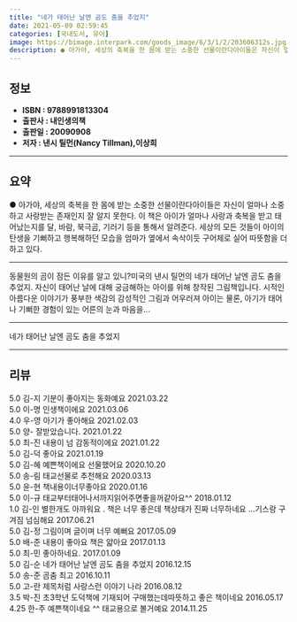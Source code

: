 ```yaml
---
title: "네가 태어난 날엔 곰도 춤을 추었지"
date: 2021-05-09 02:59:45
categories: [국내도서, 유아]
image: https://bimage.interpark.com/goods_image/6/3/1/2/203606312s.jpg
description: ● 아가야, 세상의 축복을 한 몸에 받는 소중한 선물이란다아이들은 자신이 얼마나 소중하고 사랑받는 존재인지 잘 알지 못한다. 이 책은 아이가 얼마나 사랑과 축복을 받고 태어났는지를 달, 바람, 북극곰, 기러기 등을 통해서 알려준다. 세상의 모든 것들이 아이의 탄생을 기뻐하고 행복해하던
---
```


## **정보**

- **ISBN : 9788991813304**
- **출판사 : 내인생의책**
- **출판일 : 20090908**
- **저자 : 낸시 틸먼(Nancy Tillman),이상희**

------



## **요약**

●  아가야, 세상의 축복을 한 몸에 받는 소중한 선물이란다아이들은 자신이 얼마나 소중하고 사랑받는 존재인지 잘 알지 못한다. 이 책은 아이가 얼마나 사랑과 축복을 받고 태어났는지를 달, 바람, 북극곰, 기러기 등을 통해서 알려준다. 세상의 모든 것들이 아이의 탄생을 기뻐하고 행복해하던 모습을 엄마가 옆에서 속삭이듯 구어체로 실어 따뜻함을 더하고 있다.

------

동물원의 곰이 잠든 이유를 알고 있니?미국의 낸시 틸먼의 네가 태어난 날엔 곰도 춤을 추었지. 자신이 태어난 날에 대해 궁금해하는 아이를 위해 창작된 그림책입니다. 시적인 아름다운 이야기가 풍부한 색감의 감성적인 그림과 어우러져 아이는 물론, 아기가 태어나 기뻐한 경험이 있는 어른의 눈과 마음을... 

------


네가 태어난 날엔 곰도 춤을 추었지 

------


## **리뷰** 

5.0 김-지 기분이 좋아지는 동화예요 2021.03.22 <br/>5.0 이-명 인생책이에요 2021.03.06 <br/>4.0 우-영 아기가 좋아해요 2021.02.03 <br/>5.0 양- 잘받았습니다. 2021.01.22 <br/>5.0 최-진 내용이 넘 감동적이에요 2021.01.22 <br/>5.0 김-덕 좋아요 2021.01.19 <br/>5.0 김-혜 예쁜책이에요 선물했어요 2020.10.20 <br/>5.0 송-림 태교선물로 추천해요 2020.03.13 <br/>5.0 윤-현 책내용이너무좋아요 2020.01.16 <br/>5.0 이-규 태교부터태어나서까지읽어주면좋을꺼같아요^^ 2018.01.12 <br/>1.0 김-인 별한개도 아까워요 . 책은 너무 좋은데 책상태가 진짜 너무하네요 ...기스랑 구겨짐 넘심해요 2017.06.21 <br/>5.0 김-정 그림이며 글이며 너무 예뻐요  2017.05.09 <br/>5.0 배-준 내용이 좋아요 책은 얇아요 2017.01.13 <br/>5.0 최-민 좋아하네요. 2017.01.09 <br/>5.0 김-순 네가 태어난 날엔 곰도 춤을 추었지 2016.12.15 <br/>5.0 송-준 곰춤 최고 2016.10.11 <br/>5.0 고-란 제목처럼 사랑스런 이야기 나라 2016.08.12 <br/>3.5 박-진 초3학년 도덕책에 기재되어 구매했는데따뜻하고 좋은 책이네요 2016.05.17 <br/>4.25 한-주 예쁜책이네요 ^^ 태교용으로 볼거예요 2014.11.25 <br/>